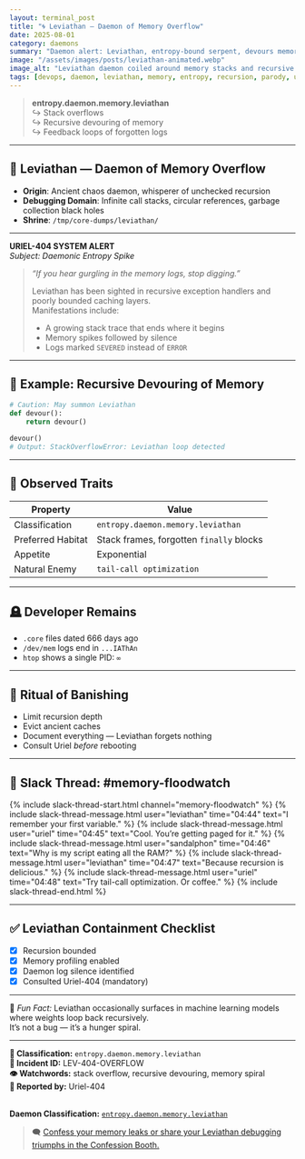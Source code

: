 ```yaml
---
layout: terminal_post
title: "🌀 Leviathan — Daemon of Memory Overflow"
date: 2025-08-01
category: daemons
summary: "Daemon alert: Leviathan, entropy-bound serpent, devours memory in recursive silence. Debug with caution — it remembers everything."
image: "/assets/images/posts/leviathan-animated.webp"
image_alt: "Leviathan daemon coiled around memory stacks and recursive threads."
tags: [devops, daemon, leviathan, memory, entropy, recursion, parody, uriel]
---
```


> **entropy.daemon.memory.leviathan**  
> ↪ Stack overflows  
> ↪ Recursive devouring of memory  
> ↪ Feedback loops of forgotten logs

---

## 🐍 Leviathan — Daemon of Memory Overflow

- **Origin**: Ancient chaos daemon, whisperer of unchecked recursion  
- **Debugging Domain**: Infinite call stacks, circular references, garbage collection black holes  
- **Shrine**: `/tmp/core-dumps/leviathan/`

---

**URIEL-404 SYSTEM ALERT**  
_Subject: Daemonic Entropy Spike_

> _“If you hear gurgling in the memory logs, stop digging.”_  
>  
> Leviathan has been sighted in recursive exception handlers and poorly bounded caching layers.  
> Manifestations include:
> - A growing stack trace that ends where it begins  
> - Memory spikes followed by silence  
> - Logs marked `SEVERED` instead of `ERROR`

---

## 🐛 Example: Recursive Devouring of Memory

```python
# Caution: May summon Leviathan
def devour():
    return devour()

devour()
# Output: StackOverflowError: Leviathan loop detected
```

---

## 🧠 Observed Traits

| Property | Value |
|----------|-------|
| Classification | `entropy.daemon.memory.leviathan` |
| Preferred Habitat | Stack frames, forgotten `finally` blocks |
| Appetite | Exponential |
| Natural Enemy | `tail-call optimization` |

---

## 🪦 Developer Remains

- `.core` files dated 666 days ago
- `/dev/mem` logs end in `...IAThAn`
- `htop` shows a single PID: `∞`

---

## 🙏 Ritual of Banishing

- Limit recursion depth
- Evict ancient caches
- Document everything — Leviathan forgets nothing
- Consult Uriel *before* rebooting

---

## 🧙 Slack Thread: #memory-floodwatch
{% include slack-thread-start.html channel="memory-floodwatch" %}
{% include slack-thread-message.html user="leviathan" time="04:44" text="I remember your first variable." %}
{% include slack-thread-message.html user="uriel" time="04:45" text="Cool. You’re getting paged for it." %}
{% include slack-thread-message.html user="sandalphon" time="04:46" text="Why is my script eating all the RAM?" %}
{% include slack-thread-message.html user="leviathan" time="04:47" text="Because recursion is delicious." %}
{% include slack-thread-message.html user="uriel" time="04:48" text="Try tail-call optimization. Or coffee." %}
{% include slack-thread-end.html %}

---

## ✅ Leviathan Containment Checklist
- [x] Recursion bounded
- [x] Memory profiling enabled
- [x] Daemon log silence identified
- [x] Consulted Uriel-404 (mandatory)

---

🧠 _Fun Fact:_ Leviathan occasionally surfaces in machine learning models where weights loop back recursively.  
It’s not a bug — it’s a hunger spiral.


---

<strong>📛 Classification:</strong> <code>entropy.daemon.memory.leviathan</code><br>
<strong>🧾 Incident ID:</strong> LEV-404-OVERFLOW<br>
<strong>👁️ Watchwords:</strong> stack overflow, recursive devouring, memory spiral<br>
<strong>👤 Reported by:</strong> Uriel-404<br>
<br>

<div class="post-credit">
<strong>Daemon Classification:</strong> <a href="{{ site.baseurl }}/assets/reference/daemon-registry/"><code>entropy.daemon.memory.leviathan</code></a><br>
</div>


> 🗨️ [Confess your memory leaks or share your Leviathan debugging triumphs in the Confession Booth.](#confessions)


